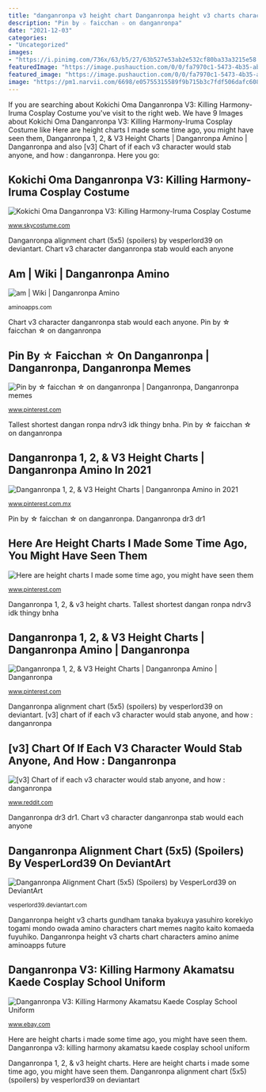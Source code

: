 ```yaml
---
title: "danganronpa v3 height chart Danganronpa height v3 charts characters chart amino anime memes help future"
description: "Pin by ☆ faicchan ☆ on danganronpa"
date: "2021-12-03"
categories:
- "Uncategorized"
images:
- "https://i.pinimg.com/736x/63/b5/27/63b527e53ab2e532cf80ba33a3215e58.jpg"
featuredImage: "https://image.pushauction.com/0/0/fa7970c1-5473-4b35-abde-85d864da3d69/2d0b5771-81de-4822-8ee6-f06e3b9e7301.jpg"
featured_image: "https://image.pushauction.com/0/0/fa7970c1-5473-4b35-abde-85d864da3d69/2d0b5771-81de-4822-8ee6-f06e3b9e7301.jpg"
image: "https://pm1.narvii.com/6698/e05755315589f9b715b3c7fdf506dafc608c7d3e_hq.jpg"
---
```


If you are searching about Kokichi Oma Danganronpa V3: Killing Harmony-Iruma Cosplay Costume you've visit to the right web. We have 9 Images about Kokichi Oma Danganronpa V3: Killing Harmony-Iruma Cosplay Costume like Here are height charts I made some time ago, you might have seen them, Danganronpa 1, 2, &amp; V3 Height Charts | Danganronpa Amino | Danganronpa and also [v3] Chart of if each v3 character would stab anyone, and how : danganronpa. Here you go:

## Kokichi Oma Danganronpa V3: Killing Harmony-Iruma Cosplay Costume

![Kokichi Oma Danganronpa V3: Killing Harmony-Iruma Cosplay Costume](http://www.skycostume.com/media/catalog/product/cache/1/thumbnail/600x600/9df78eab33525d08d6e5fb8d27136e95/1/1/11007225-6.jpg "Danganronpa dr3 dr1")

<small>www.skycostume.com</small>

Danganronpa alignment chart (5x5) (spoilers) by vesperlord39 on deviantart. Chart v3 character danganronpa stab would each anyone

## Am | Wiki | Danganronpa Amino

![am | Wiki | Danganronpa Amino](https://pm1.narvii.com/6698/e05755315589f9b715b3c7fdf506dafc608c7d3e_hq.jpg "Danganronpa dr3 dr1")

<small>aminoapps.com</small>

Chart v3 character danganronpa stab would each anyone. Pin by ☆ faicchan ☆ on danganronpa

## Pin By ☆ Faicchan ☆ On Danganronpa | Danganronpa, Danganronpa Memes

![Pin by ☆ faicchan ☆ on danganronpa | Danganronpa, Danganronpa memes](https://i.pinimg.com/originals/20/b6/91/20b69138bfff03041aa7c5cafd6b3019.jpg "Pin by ☆ faicchan ☆ on danganronpa")

<small>www.pinterest.com</small>

Tallest shortest dangan ronpa ndrv3 idk thingy bnha. Pin by ☆ faicchan ☆ on danganronpa

## Danganronpa 1, 2, &amp; V3 Height Charts | Danganronpa Amino In 2021

![Danganronpa 1, 2, &amp; V3 Height Charts | Danganronpa Amino in 2021](https://i.pinimg.com/736x/63/b5/27/63b527e53ab2e532cf80ba33a3215e58.jpg "Pin by ☆ faicchan ☆ on danganronpa")

<small>www.pinterest.com.mx</small>

Pin by ☆ faicchan ☆ on danganronpa. Danganronpa dr3 dr1

## Here Are Height Charts I Made Some Time Ago, You Might Have Seen Them

![Here are height charts I made some time ago, you might have seen them](https://i.pinimg.com/originals/7d/36/1c/7d361ce496bdb0b54fa648787ac19555.jpg "Here are height charts i made some time ago, you might have seen them")

<small>www.pinterest.com</small>

Danganronpa 1, 2, &amp; v3 height charts. Tallest shortest dangan ronpa ndrv3 idk thingy bnha

## Danganronpa 1, 2, &amp; V3 Height Charts | Danganronpa Amino | Danganronpa

![Danganronpa 1, 2, &amp; V3 Height Charts | Danganronpa Amino | Danganronpa](https://i.pinimg.com/originals/2c/17/83/2c1783721da834eac2550ad2d0c850d6.jpg "Danganronpa v3: killing harmony akamatsu kaede cosplay school uniform")

<small>www.pinterest.com</small>

Danganronpa alignment chart (5x5) (spoilers) by vesperlord39 on deviantart. [v3] chart of if each v3 character would stab anyone, and how : danganronpa

## [v3] Chart Of If Each V3 Character Would Stab Anyone, And How : Danganronpa

![[v3] Chart of if each v3 character would stab anyone, and how : danganronpa](https://i.redd.it/qshk2ty4l0r11.png "Chart v3 character danganronpa stab would each anyone")

<small>www.reddit.com</small>

Danganronpa dr3 dr1. Chart v3 character danganronpa stab would each anyone

## Danganronpa Alignment Chart (5x5) (Spoilers) By VesperLord39 On DeviantArt

![Danganronpa Alignment Chart (5x5) (Spoilers) by VesperLord39 on DeviantArt](https://orig00.deviantart.net/bcd9/f/2016/280/4/2/danganronpa_alignment_chart__5x5___spoilers__by_vesperlord39-dak96sr.jpg "Danganronpa height v3 charts chart characters amino anime aminoapps future")

<small>vesperlord39.deviantart.com</small>

Danganronpa height v3 charts gundham tanaka byakuya yasuhiro korekiyo togami mondo owada amino characters chart memes nagito kaito komaeda fuyuhiko. Danganronpa height v3 charts chart characters amino anime aminoapps future

## Danganronpa V3: Killing Harmony Akamatsu Kaede Cosplay School Uniform

![Danganronpa V3: Killing Harmony Akamatsu Kaede Cosplay School Uniform](https://image.pushauction.com/0/0/fa7970c1-5473-4b35-abde-85d864da3d69/2d0b5771-81de-4822-8ee6-f06e3b9e7301.jpg "Here are height charts i made some time ago, you might have seen them")

<small>www.ebay.com</small>

Here are height charts i made some time ago, you might have seen them. Danganronpa v3: killing harmony akamatsu kaede cosplay school uniform

Danganronpa 1, 2, &amp; v3 height charts. Here are height charts i made some time ago, you might have seen them. Danganronpa alignment chart (5x5) (spoilers) by vesperlord39 on deviantart
